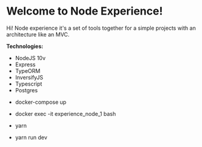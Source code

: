 # Welcome to Node Experience!

Hi! Node experience it's a set of tools together for a simple projects with an architecture like an MVC.

**Technologies:**
* NodeJS 10v
* Express
* TypeORM
* InversifyJS
* Typescript
* Postgres

- docker-compose up
- docker exec -it experience_node_1 bash

- yarn
- yarn run dev
